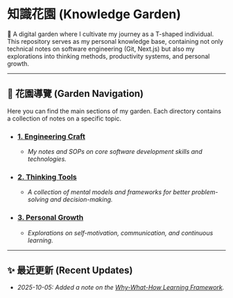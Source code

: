 # 知識花園 (Knowledge Garden)

🌱 A digital garden where I cultivate my journey as a T-shaped individual. This repository serves as my personal knowledge base, containing not only technical notes on software engineering (Git, Next.js) but also my explorations into thinking methods, productivity systems, and personal growth.

---

## 🧭 花園導覽 (Garden Navigation)

Here you can find the main sections of my garden. Each directory contains a collection of notes on a specific topic.

- ### [**1. Engineering Craft**](./1_Engineering_Craft/)

  - _My notes and SOPs on core software development skills and technologies._

- ### [**2. Thinking Tools**](./2_Thinking_Tools/)

  - _A collection of mental models and frameworks for better problem-solving and decision-making._

- ### [**3. Personal Growth**](./3_Personal_Growth/)
  - _Explorations on self-motivation, communication, and continuous learning._

---

## ✨ 最近更新 (Recent Updates)

- _2025-10-05: Added a note on the [Why-What-How Learning Framework](./2_Thinking_Tools/why-what-how-framework.md)._
